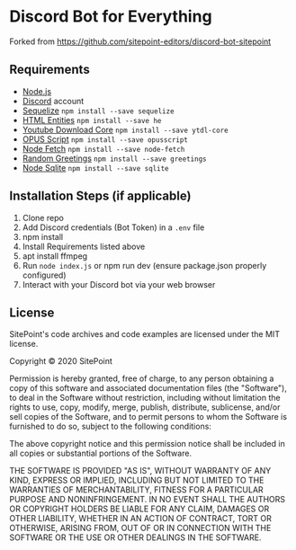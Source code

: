 # Discord Bot for Everything

Forked from https://github.com/sitepoint-editors/discord-bot-sitepoint

## Requirements

- [Node.js](http://nodejs.org/)
- [Discord](https://discordapp.com/) account
- [Sequelize](https://sequelize.org) `npm install --save sequelize`
- [HTML Entities](https://github.com/mathiasbynens/he) `npm install --save he`
- [Youtube Download Core](https://github.com/fent/node-ytdl-core) `npm install --save ytdl-core`
- [OPUS Script](https://github.com/abalabahaha/opusscript) `npm install --save opusscript`
- [Node Fetch](https://github.com/node-fetch/node-fetch) `npm install --save node-fetch`
- [Random Greetings](https://github.com/hafffe/greetings) `npm install --save greetings`
- [Node Sqlite](https://github.com/kriasoft/node-sqlite) `npm install --save sqlite`

## Installation Steps (if applicable)

1. Clone repo
2. Add Discord credentials (Bot Token) in a `.env` file
3. npm install
4. Install Requirements listed above
5. apt install ffmpeg
6. Run `node index.js` or npm run dev (ensure package.json properly configured)
7. Interact with your Discord bot via your web browser

## License

SitePoint's code archives and code examples are licensed under the MIT license.

Copyright © 2020 SitePoint

Permission is hereby granted, free of charge, to any person obtaining a copy of this software and associated documentation files (the "Software"), to deal in the Software without restriction, including without limitation the rights to use, copy, modify, merge, publish, distribute, sublicense, and/or sell copies of the Software, and to permit persons to whom the Software is furnished to do so, subject to the following conditions:

The above copyright notice and this permission notice shall be included in all copies or substantial portions of the Software.

THE SOFTWARE IS PROVIDED "AS IS", WITHOUT WARRANTY OF ANY KIND, EXPRESS OR IMPLIED, INCLUDING BUT NOT LIMITED TO THE WARRANTIES OF MERCHANTABILITY, FITNESS FOR A PARTICULAR PURPOSE AND NONINFRINGEMENT. IN NO EVENT SHALL THE AUTHORS OR COPYRIGHT HOLDERS BE LIABLE FOR ANY CLAIM, DAMAGES OR OTHER LIABILITY, WHETHER IN AN ACTION OF CONTRACT, TORT OR OTHERWISE, ARISING FROM, OUT OF OR IN CONNECTION WITH THE SOFTWARE OR THE USE OR OTHER DEALINGS IN THE SOFTWARE.
